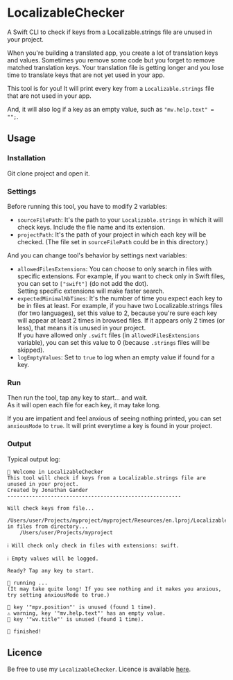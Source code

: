 # LocalizableChecker
A Swift CLI to check if keys from a Localizable.strings file are unused in your project.

When you're building a translated app, you create a lot of translation keys and values. Sometimes you remove some code but you forget to remove matched translation keys. Your translation file is getting longer and you lose time to translate keys that are not yet used in your app.

This tool is for you! It will print every key from a `Localizable.strings` file that are not used in your app.

And, it will also log if a key as an empty value, such as `"mv.help.text" = "";`.

## Usage 

### Installation

Git clone project and open it.

### Settings

Before running this tool, you have to modify 2 variables:

- `sourceFilePath`: It's the path to your `Localizable.strings` in which it will check keys. Include the file name and its extension.
- `projectPath`: It's the path of your project in which each key will be checked. (The file set in `sourceFilePath` could be in this directory.)

And you can change tool's behavior by settings next variables: 

- `allowedFilesExtensions`: You can choose to only search in files with specific extensions. For example, if you want to check only in Swift files, you can set to `["swift"]` (do not add the dot).  
Setting specific extensions will make faster search.
- `expectedMinimalNbTimes`: It's the number of time you expect each key to be in files at least. For example, if you have two Localizable.strings files (for two languages), set this value to 2, because you're sure each key will appear at least 2 times in browsed files. If it appears only 2 times (or less), that means it is unused in your project.  
If you have allowed only `.swift` files (in `allowedFilesExtensions` variable), you can set this value to 0 (because `.strings` files will be skipped).
- `logEmptyValues`: Set to `true` to log when an empty value if found for a key.

### Run

Then run the tool, tap any key to start... and wait.  
As it will open each file for each key, it may take long.

If you are impatient and feel anxious of seeing nothing printed, you can set `anxiousMode` to `true`. It will print everytime a key is found in your project.

### Output

Typical output log: 

```
👋 Welcome in LocalizableChecker
This tool will check if keys from a Localizable.strings file are unused in your project.
Created by Jonathan Gander
--------------------------------------------------------

Will check keys from file...
	/Users/user/Projects/myproject/myproject/Resources/en.lproj/Localizable.strings
in files from directory...
	/Users/user/Projects/myproject

ℹ️ Will check only check in files with extensions: swift.

ℹ️ Empty values will be logged.

Ready? Tap any key to start.

🚀 running ...
(It may take quite long! If you see nothing and it makes you anxious, try setting anxiousMode to true.)

🛑 key '"mpv.position"' is unused (found 1 time).
⚠️ warning, key '"mv.help.text"' has an empty value.
🛑 key '"wv.title"' is unused (found 1 time).

🎉 finished!
```

## Licence

Be free to use my `LocalizableChecker`. Licence is available [here](https://github.com/Jonathan-Gander/LocalizableChecker/blob/main/LICENSE).
